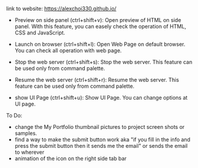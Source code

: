 link to website: https://alexchoi330.github.io/


- Preview on side panel (ctrl+shift+v): Open preview of HTML on side panel. With this feature, you can easely check the operation of HTML, CSS and JavaScript.

- Launch on browser (ctrl+shift+l): Open Web Page on default browser. You can check all operation with web page.

- Stop the web server (ctrl+shift+s): Stop the web server. This feature can be used only from command palette.

- Resume the web server (ctrl+shift+r): Resume the web server. This feature can be used only from command palette.

- show UI Page (ctrl+shift+u): Show UI Page. You can change options at UI page.



To Do:
- change the My Portfolio thumbnail pictures to project screen shots or samples.
- find a way to make the submit button work aka "if you fill in the info and press the submit button then it sends me the email" or sends the email to wherever
- animation of the icon on the right side tab bar